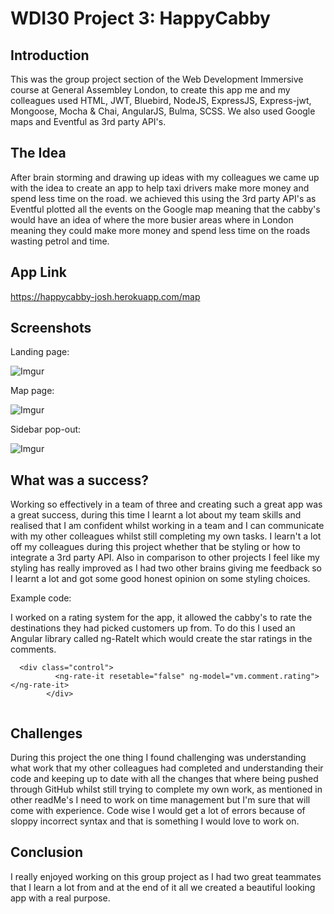 
# WDI30 Project 3: HappyCabby

## Introduction

This was the group project section of the Web Development Immersive course at General Assembley London, to create this app me and my colleagues used HTML, JWT, Bluebird, NodeJS, ExpressJS, Express-jwt, Mongoose, Mocha & Chai, AngularJS, Bulma, SCSS. We also used Google maps and Eventful as 3rd party API's.

## The Idea

After brain storming and drawing up ideas with my colleagues we came up with the idea to create an app to help taxi drivers make more money and spend less time on the road. we achieved this using the 3rd party API's as Eventful plotted all the events on the Google map meaning that the cabby's would have an idea of where the more busier areas where in London meaning they could make more money and spend less time on the roads wasting petrol and time.

## App Link

https://happycabby-josh.herokuapp.com/map

## Screenshots

Landing page: 

![Imgur](https://i.imgur.com/KMcrypu.png)

Map page: 

![Imgur](https://i.imgur.com/u9rTZH2.png)

Sidebar pop-out:

![Imgur](https://i.imgur.com/GI5vvp5.png)

## What was a success?

Working so effectively in a team of three and creating such a great app was a great success, during this time I learnt a lot about my team skills and realised that I am confident whilst working in a team and I can communicate with my other colleagues whilst still completing my own tasks. I learn't a lot off my colleagues during this project whether that be styling or how to integrate a 3rd party API. Also in comparison to other projects I feel like my styling has really improved as I had two other brains giving me feedback so I learnt a lot and got some good honest opinion on some styling choices.

Example code:

I worked on a rating system for the app, it allowed the cabby's to rate the destinations they had picked customers up from. To do this I used an Angular library called ng-RateIt which would create the star ratings in the comments.

```
  <div class="control">
          <ng-rate-it resetable="false" ng-model="vm.comment.rating"></ng-rate-it>
        </div>
        
```

## Challenges

During this project the one thing I found challenging was understanding what work that my other colleagues had completed and understanding their code and keeping up to date with all the changes that where being pushed through GitHub whilst still trying to complete my own work, as mentioned in other readMe's I need to work on time management but I'm sure that will come with experience. Code wise I would get a lot of errors because of sloppy incorrect syntax and that is something I would love to work on.

## Conclusion 

I really enjoyed working on this group project as I had two great teammates that I learn a lot from and at the end of it all we created a beautiful looking app with a real purpose.

